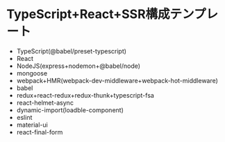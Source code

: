 # TypeScript+React+SSR構成テンプレート

- TypeScript(@babel/preset-typescript)
- React
- NodeJS(express+nodemon+@babel/node)
- mongoose
- webpack+HMR(webpack-dev-middleware+webpack-hot-middleware)
- babel
- redux+react-redux+redux-thunk+typescript-fsa
- react-helmet-async
- dynamic-import(loadble-component)
- eslint
- material-ui
- react-final-form